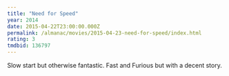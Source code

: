```yaml
---
title: "Need for Speed"
year: 2014
date: 2015-04-22T23:00:00.000Z
permalink: /almanac/movies/2015-04-23-need-for-speed/index.html
rating: 3
tmdbid: 136797
---
```


Slow start but otherwise fantastic. Fast and Furious but with a decent story.
